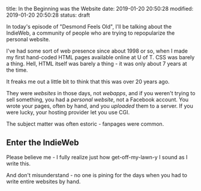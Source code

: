 title: In the Beginning was the Website
date: 2019-01-20 20:50:28
modified: 2019-01-20 20:50:28
status: draft

In today's episode of "Desmond Feels Old", I'll be talking about the
IndieWeb, a community of people who are trying to repopularize the personal
website.

I've had some sort of web presence since about 1998 or so, when I made my
first hand-coded HTML pages available online at U of T.  CSS was barely a
thing.  Hell, HTML itself was barely a thing - it was only about 7 years at
the time.

It freaks me out a little bit to think that this was over 20 years ago.

They were *websites* in those days, not *webapps*, and if you weren't trying
to sell something, you had a *personal website*, not a Facebook account.
You wrote your pages, often by hand, and you *uploaded* them to a server.
If you were lucky, your hosting provider let you use CGI.

The subject matter was often estoric - fanpages were common.

## Enter the IndieWeb

Please believe me - I fully realize just how get-off-my-lawn-y I sound as I
write this.  

And don't misunderstand - no one is pining for the days when
you had to write entire websites by hand.

